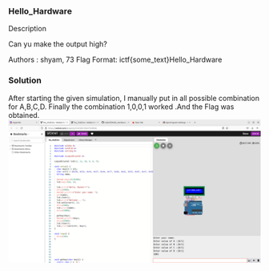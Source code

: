 ### Hello_Hardware
Description

Can yu make the output high?

Authors : shyam, 73
Flag Format:
ictf{some_text}Hello_Hardware

### Solution
After starting the given simulation, I manually put in all possible combination for A,B,C,D.
Finally the combination 1,0,0,1 worked .And the Flag was obtained.
![alttext](./Hello_Hardware/hellohardware.png)
